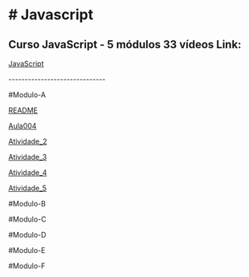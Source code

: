 <h1># Javascript</h1>

 <h2>Curso  JavaScript - 5 módulos 33 vídeos Link:</h2>
 
<a href="https://youtu.be/1-w1RfGIov4" target="_blank">JavaScript</a>

<p>------------------------------</p>

#Modulo-A

<a href="https://rexoliveira.github.io/javascript/Modulo-A/README.html" target="_blank" >README</a>

<a href="https://rexoliveira.github.io/javascript/Modulo-A/aula004/index.html" target="_blank" >Aula004</a>

<a href="https://rexoliveira.github.io/javascript/Modulo-A" target="_blank" > Atividade_2</a>

<a href="https://rexoliveira.github.io/javascript/Modulo-A" target="_blank" > Atividade_3</a>

<a href="https://rexoliveira.github.io/javascript/Modulo-A" target="_blank" > Atividade_4</a>

<a href="https://rexoliveira.github.io/javascript/Modulo-A" target="_blank" > Atividade_5</a>

<p>#Modulo-B</p>
<p>#Modulo-C</p>
<p>#Modulo-D</p>
<p>#Modulo-E</p>
<p>#Modulo-F</p>




